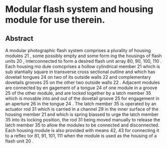 # Modular flash system and housing module for use therein.

## Abstract
A modular photographic flash system comprises a plurality of housing modules 21 , some possibly empty and some form ing the housings of flash units 20 , interconnected to form a desired flash unit array 80, 90, 100, 110 . Each housing mo dule comcprises a hollow cylindrical member 21 which is sub stantially square in transverse cross sectional outline and which has dovetail tongues 24 on two of its outside walls 22 and complementary dovetails grooves 25 on the other two outside walls 22 . Adjacent modules are connected by en gagement of a tongue 24 of one module in a groove 25 of the other module, and are locked together by a latch member 35 which is movable into and out of the dovetail groove 25 for engagement in an aperture 26 in the tongue 24 . The latch member 35 is operated by an actuator rod 31 which is carried in a channel 29 in the inner surface of the housing member 21 and which is spring biassed to urge the latch member 35 into its locking position, the rod 31 being moved manually to release the latch member 35 to allow the modules to be connected and disconnected. Each housing module is also provided with means 42, 43 for connecting it to a reflec tor 81, 91, 101, 111 when the module is used as the housing of a flash unit 20 .